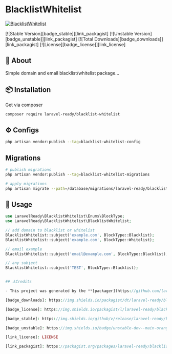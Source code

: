 # BlacklistWhitelist

[![BlacklistWhitelist](https://preview.dragon-code.pro/LaravelReady/blacklist-whitelist.svg?brand=laravel)](https://github.com/laravel-ready/blacklist-whitelist)

[![Stable Version][badge_stable]][link_packagist]
[![Unstable Version][badge_unstable]][link_packagist]
[![Total Downloads][badge_downloads]][link_packagist]
[![License][badge_license]][link_license]

## 📂 About
Simple domain and email blacklist/whitelist package...

## 📦 Installation

Get via composer

```bash
composer require laravel-ready/blacklist-whitelist
```

## ⚙️ Configs

```bash
php artisan vendor:publish --tag=blacklist-whitelist-config
```
## Migrations

```bash
# publish migrations
php artisan vendor:publish --tag=blacklist-whitelist-migrations

# apply migrations
php artisan migrate --path=/database/migrations/laravel-ready/blacklist-whitelist
```

## 📝 Usage

```php
use LaravelReady\BlacklistWhitelist\Enums\BlockType;
use LaravelReady\BlacklistWhitelist\BlacklistWhitelist;

// add domain to blacklist or whitelist
BlacklistWhitelist::subject('example.com', BlockType::Blacklist);
BlacklistWhitelist::subject('example.com', BlockType::Whitelist);

// email example
BlacklistWhitelist::subject('email@example.com', BlockType::Blacklist);

// any subject
BlacklistWhitelist::subject('TEST', BlockType::Blacklist);


## ⚓Credits

- This project was generated by the **[packager](https://github.com/laravel-ready/packager)**.

[badge_downloads]: https://img.shields.io/packagist/dt/laravel-ready/blacklist-whitelist.svg?style=flat-square

[badge_license]: https://img.shields.io/packagist/l/laravel-ready/blacklist-whitelist.svg?style=flat-square

[badge_stable]: https://img.shields.io/github/v/release/laravel-ready/blacklist-whitelist?label=stable&style=flat-square

[badge_unstable]: https://img.shields.io/badge/unstable-dev--main-orange?style=flat-square

[link_license]: LICENSE

[link_packagist]: https://packagist.org/packages/laravel-ready/blacklist-whitelist
